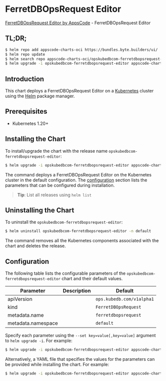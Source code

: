 # FerretDBOpsRequest Editor

[FerretDBOpsRequest Editor by AppsCode](https://appscode.com) - FerretDBOpsRequest Editor

## TL;DR;

```bash
$ helm repo add appscode-charts-oci https://bundles.byte.builders/ui/
$ helm repo update
$ helm search repo appscode-charts-oci/opskubedbcom-ferretdbopsrequest-editor --version=v0.5.0
$ helm upgrade -i opskubedbcom-ferretdbopsrequest-editor appscode-charts-oci/opskubedbcom-ferretdbopsrequest-editor -n default --create-namespace --version=v0.5.0
```

## Introduction

This chart deploys a FerretDBOpsRequest Editor on a [Kubernetes](http://kubernetes.io) cluster using the [Helm](https://helm.sh) package manager.

## Prerequisites

- Kubernetes 1.20+

## Installing the Chart

To install/upgrade the chart with the release name `opskubedbcom-ferretdbopsrequest-editor`:

```bash
$ helm upgrade -i opskubedbcom-ferretdbopsrequest-editor appscode-charts-oci/opskubedbcom-ferretdbopsrequest-editor -n default --create-namespace --version=v0.5.0
```

The command deploys a FerretDBOpsRequest Editor on the Kubernetes cluster in the default configuration. The [configuration](#configuration) section lists the parameters that can be configured during installation.

> **Tip**: List all releases using `helm list`

## Uninstalling the Chart

To uninstall the `opskubedbcom-ferretdbopsrequest-editor`:

```bash
$ helm uninstall opskubedbcom-ferretdbopsrequest-editor -n default
```

The command removes all the Kubernetes components associated with the chart and deletes the release.

## Configuration

The following table lists the configurable parameters of the `opskubedbcom-ferretdbopsrequest-editor` chart and their default values.

|     Parameter      | Description |               Default                |
|--------------------|-------------|--------------------------------------|
| apiVersion         |             | <code>ops.kubedb.com/v1alpha1</code> |
| kind               |             | <code>FerretDBOpsRequest</code>      |
| metadata.name      |             | <code>ferretdbopsrequest</code>      |
| metadata.namespace |             | <code>default</code>                 |


Specify each parameter using the `--set key=value[,key=value]` argument to `helm upgrade -i`. For example:

```bash
$ helm upgrade -i opskubedbcom-ferretdbopsrequest-editor appscode-charts-oci/opskubedbcom-ferretdbopsrequest-editor -n default --create-namespace --version=v0.5.0 --set apiVersion=ops.kubedb.com/v1alpha1
```

Alternatively, a YAML file that specifies the values for the parameters can be provided while
installing the chart. For example:

```bash
$ helm upgrade -i opskubedbcom-ferretdbopsrequest-editor appscode-charts-oci/opskubedbcom-ferretdbopsrequest-editor -n default --create-namespace --version=v0.5.0 --values values.yaml
```

